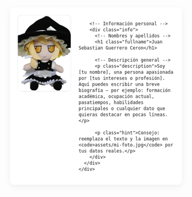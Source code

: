 <!doctype html>
<html lang="es">
<head>
  <meta charset="utf-8" />
  <meta name="viewport" content="width=device-width, initial-scale=1" />
  <title>Perfil Personal</title>
  <style>
    :root{
      --bg: #f7f9fc;
      --card: #ffffff;
      --accent: #2563eb;
      --muted: #556078;
      --radius: 12px;
      font-family: Inter, system-ui, -apple-system, 'Segoe UI', Roboto, 'Helvetica Neue', Arial;
    }

    html,body{height:100%;margin:0;background:var(--bg);color:#0f172a}
    .wrap{
      max-width:900px;
      margin:48px auto;
      padding:24px;
    }

    .card{
      background:var(--card);
      border-radius:var(--radius);
      box-shadow:0 6px 18px rgba(15,23,42,0.06);
      padding:20px;
    }

    .profile{
      display:flex;
      gap:20px;
      align-items:flex-start;
    }

    /* left image box */
    .photo-box{
      width:200px;
      min-width:140px;
      height:200px;
      border-radius:10px;
      overflow:hidden;
      background:linear-gradient(180deg,#eef2ff,#fff);
      display:flex;
      align-items:center;
      justify-content:center;
      border:1px solid rgba(15,23,42,0.06);
    }

    .photo-box img{
      width:100%;
      height:100%;
      object-fit:cover;
      display:block;
    }

    /* right content */
    .info{
      flex:1;
      min-width:0;
    }

    .name{
      margin:0 0 6px 0;
      font-size:1.6rem;
      line-height:1.1;
    }
    .surname{
      margin:0 0 12px 0;
      font-size:1.05rem;
      color:var(--muted);
    }

    .description{
      margin-top:6px;
      color:#22314a;
      line-height:1.6;
      font-size:0.98rem;
    }

    /* small screens: stack */
    @media (max-width:640px){
      .profile{flex-direction:column;align-items:center;text-align:center}
      .info{text-align:center}
      .photo-box{width:180px;height:180px}
    }

    /* helper */
    .hint{font-size:0.85rem;color:var(--muted);margin-top:12px}
  </style>
</head>
<body>
  <div class="wrap">
    <div class="card">
      <!-- Contenedor principal: imagen a la izquierda, texto a la derecha -->
      <div class="profile">
        <!-- Recuadro para la imagen -->
        <div class="photo-box" aria-hidden="false">
          <!-- Sustituye "assets/mi-foto.jpg" por la ruta de tu imagen -->
          <img src="assets/mi-foto.png" alt="Foto de perfil">
        </div>

        <!-- Información personal -->
        <div class="info">
          <!-- Nombres y apellidos -->
          <h1 class="fullname">Juan Sebastian Guerrero Ceron</h1>

          <!-- Descripción general -->
          <p class="description">Soy [tu nombre], una persona apasionada por [tus intereses o profesión]. Aquí puedes escribir una breve biografía — por ejemplo: formación académica, ocupación actual, pasatiempos, habilidades principales o cualquier dato que quieras destacar en pocas líneas.</p>

          <p class="hint">Consejo: reemplaza el texto y la imagen en <code>assets/mi-foto.jpg</code> por tus datos reales.</p>
        </div>
      </div>
    </div>
  </div>
</body>
</html>
